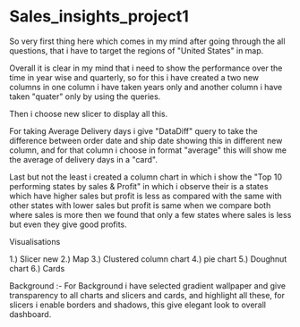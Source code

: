# Sales_insights_project1


So very first thing here which comes in my mind after going through the all questions, that i have to target the regions of "United States" in map.

Overall it is clear in my mind that i need to show the performance over the time in year wise and quarterly, so for this i have created a two new columns in one column i have taken years only and another column i have taken "quater" only by using the queries.

Then i choose new slicer to display all this.

For taking Average Delivery days i give "DataDiff" query to take the difference between order date and ship date showing this in different new column, and for that column i choose in format "average" this will show me the average of delivery days in a "card".

Last but not the least i created a column chart in which i show the "Top 10 performing states by sales & Profit" in which i observe their is a states which have higher sales but profit is less as compared with the same with other states with lower sales but profit is same when we compare both where sales is more then we found that only a few states where sales is less but even they give good profits.

Visualisations 

1.) Slicer new
2.) Map
3.) Clustered column chart
4.) pie chart
5.) Doughnut chart
6.) Cards

Background :- For Background i have selected gradient wallpaper and give transparency to all charts and slicers and cards, and highlight all these, for slicers i enable borders and shadows, this give elegant look to overall dashboard.
